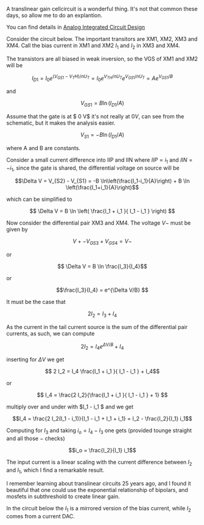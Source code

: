 
A translinear gain cellcircuit is a wonderful thing. It's not that common these days, so
allow me to do an explantion.

You can find details in [Analog Integrated Circuit Design](https://www.amazon.com/Analog-Integrated-Circuit-Design-Carusone/dp/1118092333)

Consider the circuit below. The important transitors are XM1, XM2, XM3 and XM4.
Call the bias current in XM1 and XM2 $I_1$ and $I_2$ in XM3 and XM4.

The transistors are all biased in weak inversion, so the VGS of XM1 and XM2 will
be

$$ I_{D1} = I_0 e^{(V_{GS1}-V_TH)/nU_T} = I_0 e^{V_{TH}/nU_T}e^{V_{GS1}/nU_T} = A e^{V_{GS1}/B} $$ 

and 

$$ V_{GS1} = B \ln (I_{D1}/A) $$

Assume that the gate is at $ 0 V$ it's not really at $0 V$, can see from the schematic, but it makes the analysis easier.

$$ V_{S1} = -B \ln (I_{D1}/A) $$


where A and B are constants.

Consider a small current difference into IIP and IIN where $IIP = i_1$ and $IIN=-i_1$, since the gate is shared,
the differential voltage on source will be 

$$\Delta V = V_{S2} - V_{S1} = -B \ln\left(\frac{I_1-i_1}{A}\right) + B \ln \left(\frac{I_1+i_1}{A}\right)$$

which can be simplified to 

$$ \Delta V = B \ln \left( \frac{I_1 + i_1 }{ I_1 - i_1 } \right) $$

Now consider the differential pair XM3 and XM4. The voltage $V-$ must be given by

$$ V+ - V_{GS3} + V_{GS4} = V-$$ 

or 

$$ \Delta V = B \ln \frac{I_3}{I_4}$$ 

or 

$$\frac{I_3}{I_4} = e^{\Delta V/B} $$

It must be the case that 

$$ 2I_2 = I_3 + I_4$$

As the current in the tail current source is the sum of the differential pair currents, as such, we can compute

$$ 2I_2 = I_4 e^{\Delta V/B} + I_4 $$ 

inserting for $\Delta V$ we get 

$$ 2 I_2 = I_4 \frac{I_1 + i_1 }{ I_1 - i_1 } + I_4$$

or 

$$ I_4 = \frac{2 I_2}{\frac{I_1 + i_1 }{ I_1 - i_1 } + 1} $$

multiply over and under with $I_1 - i_1 $ and we get 

$$I_4 = \frac{2 I_2(I_1 - i_1)}{I_1 - i_1 + I_1 + i_1} = I_2  - \frac{I_2}{I_1} i_1$$

Computing for $I_3$ and taking $i_o = I_4 - I_3$ one gets (provided tounge straight and all those $-$ checks)

$$i_o = \frac{I_2}{I_1} i_1$$

The input current is a linear scaling with the current difference between $I_2$ and $I_1$, which I find a remarkable result.

I remember learning about translinear circuits 25 years ago, and I found it beautiful that one could use
the exponential relationship of bipolars, and mosfets in subthreshold to create linear gain.

In the circuit below the $I_1$ is a mirrored version of the bias current, while $I_2$ comes from a current DAC.



